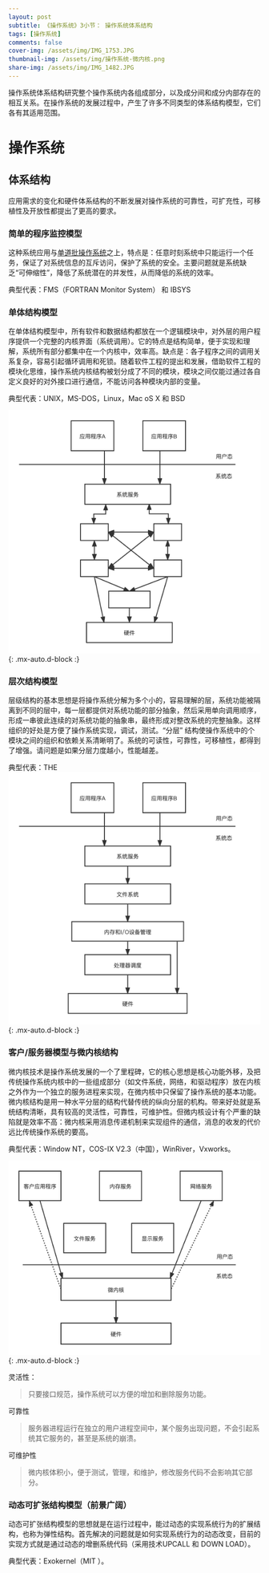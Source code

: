 ```yaml
---
layout: post
subtitle: 《操作系统》3小节： 操作系统体系结构
tags: [操作系统]
comments: false
cover-img: /assets/img/IMG_1753.JPG
thumbnail-img: /assets/img/操作系统-微内核.png
share-img: /assets/img/IMG_1482.JPG
---
```



操作系统体系结构研究整个操作系统内各组成部分，以及成分间和成分内部存在的相互关系。在操作系统的发展过程中，产生了许多不同类型的体系结构模型，它们各有其适用范围。

# 操作系统

##  体系结构
应用需求的变化和硬件体系结构的不断发展对操作系统的可靠性，可扩充性，可移植性及开放性都提出了更高的要求。

###  简单的程序监控模型
这种系统应用与[单道批操作系统](/2022-06-13-Operating-System)之上，特点是：任意时刻系统中只能运行一个任务，保证了对系统信息的互斥访问，保护了系统的安全。主要问题就是系统缺乏“可伸缩性”，降低了系统潜在的并发性，从而降低的系统的效率。

典型代表：FMS（FORTRAN Monitor System） 和 IBSYS

### 单体结构模型
在单体结构模型中，所有软件和数据结构都放在一个逻辑模块中，对外层的用户程序提供一个完整的内核界面（系统调用）。它的特点是结构简单，便于实现和理解，系统所有部分都集中在一个内核中，效率高。缺点是：各子程序之间的调用关系复杂，容易引起循环调用和死锁。随着软件工程的提出和发展，借助软件工程的模块化思维，操作系统内核结构被划分成了不同的模块，模块之间仅能过通过各自定义良好的对外接口进行通信，不能访问各种模块内部的变量。

典型代表：UNIX，MS-DOS，Linux，Mac oS X 和 BSD

![操作系统-单体结构.png](/assets/img/操作系统-单体结构.png){: .mx-auto.d-block :}

### 层次结构模型
层级结构的基本思想是将操作系统分解为多个小的，容易理解的层，系统功能被隔离到不同的层中，每一层都提供对系统功能的部分抽象，然后采用单向调用顺序，形成一串彼此连续的对系统功能的抽象串，最终形成对整改系统的完整抽象。这样组织的好处是方便了操作系统实现，调试，测试。“分层” 结构使操作系统中的个模块之间的组织和依赖关系清晰明了。系统的可读性，可靠性，可移植性，都得到了增强。请问题是如果分层力度越小，性能越差。

典型代表：THE
![操作系统-层次结构.png](/assets/img/操作系统-层次结构.png){: .mx-auto.d-block :}


### 客户/服务器模型与微内核结构
微内核技术是操作系统发展的一个了里程碑，它的核心思想是核心功能外移，及把传统操作系统内核中的一些组成部分（如文件系统，网络，和驱动程序）放在内核之外作为一个独立的服务进程来实现，在微内核中只保留了操作系统的基本功能。
微内核结构是用一种水平分层的结构代替传统的纵向分层的机构。带来好处就是系统结构清晰，具有较高的灵活性，可靠性，可维护性。但微内核设计有个严重的缺陷就是效率不高：微内核采用消息传递机制来实现组件的通信，消息的收发的代价远比传统操作系统的要高。

典型代表：Window NT，COS-IX V2.3（中国），WinRiver，Vxworks。

![操作系统-微内核.png](/assets/img/操作系统-微内核.png){: .mx-auto.d-block :}

灵活性：
> 只要接口规范，操作系统可以方便的增加和删除服务功能。

可靠性
> 服务器进程运行在独立的用户进程空间中，某个服务出现问题，不会引起系统其它服务的，甚至是系统的崩溃。

可维护性
> 微内核体积小，便于测试，管理，和维护，修改服务代码不会影响其它部分。



### 动态可扩张结构模型（前景广阔）

动态可扩张结构模型的思想就是在运行过程中，能过动态的实现系统行为的扩展结构，也称为弹性结构。首先解决的问题就是如何实现系统行为的动态改变，目前的实现方式就是通过动态的增删系统代码（采用技术UPCALL 和 DOWN LOAD）。

典型代表：Exokernel（MIT ）。